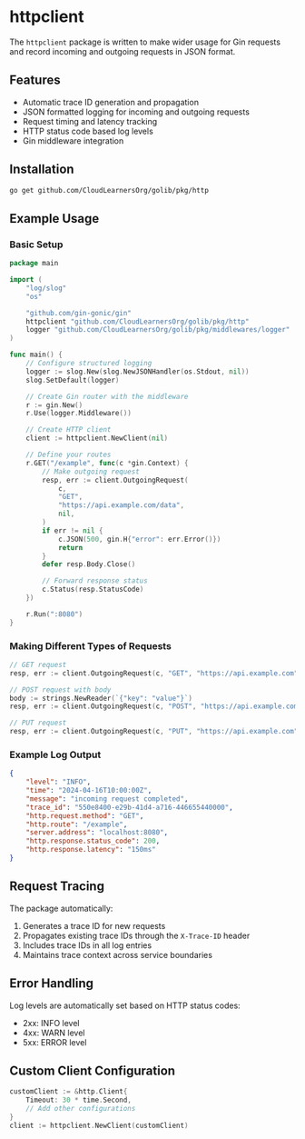 # httpclient

The `httpclient` package is written to make wider usage for Gin requests and record incoming and outgoing requests in JSON format.

## Features
- Automatic trace ID generation and propagation
- JSON formatted logging for incoming and outgoing requests
- Request timing and latency tracking
- HTTP status code based log levels
- Gin middleware integration

## Installation
```bash
go get github.com/CloudLearnersOrg/golib/pkg/http
```

## Example Usage

### Basic Setup
```go
package main

import (
    "log/slog"
    "os"

    "github.com/gin-gonic/gin"
    httpclient "github.com/CloudLearnersOrg/golib/pkg/http"
    logger "github.com/CloudLearnersOrg/golib/pkg/middlewares/logger"
)

func main() {
    // Configure structured logging
    logger := slog.New(slog.NewJSONHandler(os.Stdout, nil))
    slog.SetDefault(logger)

    // Create Gin router with the middleware
    r := gin.New()
    r.Use(logger.Middleware())

    // Create HTTP client
    client := httpclient.NewClient(nil)

    // Define your routes
    r.GET("/example", func(c *gin.Context) {
        // Make outgoing request
        resp, err := client.OutgoingRequest(
            c,
            "GET",
            "https://api.example.com/data",
            nil,
        )
        if err != nil {
            c.JSON(500, gin.H{"error": err.Error()})
            return
        }
        defer resp.Body.Close()

        // Forward response status
        c.Status(resp.StatusCode)
    })

    r.Run(":8080")
}
```

### Making Different Types of Requests
```go
// GET request
resp, err := client.OutgoingRequest(c, "GET", "https://api.example.com", nil)

// POST request with body
body := strings.NewReader(`{"key": "value"}`)
resp, err := client.OutgoingRequest(c, "POST", "https://api.example.com", body)

// PUT request
resp, err := client.OutgoingRequest(c, "PUT", "https://api.example.com", body)
```

### Example Log Output
```json
{
    "level": "INFO",
    "time": "2024-04-16T10:00:00Z",
    "message": "incoming request completed",
    "trace_id": "550e8400-e29b-41d4-a716-446655440000",
    "http.request.method": "GET",
    "http.route": "/example",
    "server.address": "localhost:8080",
    "http.response.status_code": 200,
    "http.response.latency": "150ms"
}
```

## Request Tracing
The package automatically:
1. Generates a trace ID for new requests
2. Propagates existing trace IDs through the `X-Trace-ID` header
3. Includes trace IDs in all log entries
4. Maintains trace context across service boundaries

## Error Handling
Log levels are automatically set based on HTTP status codes:
- 2xx: INFO level
- 4xx: WARN level
- 5xx: ERROR level

## Custom Client Configuration
```go
customClient := &http.Client{
    Timeout: 30 * time.Second,
    // Add other configurations
}
client := httpclient.NewClient(customClient)
```